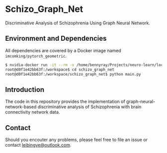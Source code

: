 # Schizo_Graph_Net

Discriminative Analysis of Schizophrenia Using Graph Neural Network.

## Environment and Dependencies

All dependencies are covered by a Docker image named ```imcomking/pytorch_geometric```.
```bash
$ nvidia-docker run -it --rm -v /home/bennyray/Projects/neuro-learn/local/neuro-learn-local/dev/schizo_graph_net/:/workspace/schizo_graph_net/ imcomking/pytorch_geometric /bin/bash
root@d0f1e42bb63f:/workspace$ cd schizo_graph_net
root@d0f1e42bb63f:/workspace/schizo_graph_net$ python main.py
```

## Introduction

The code in this repository provides the implementation of graph-neural-network-based discriminative analysis of Schizophrenia with brain connectivity network data.

## Contact

Should you encouter any problems, please feel free to file an issue or contact leibingye@outlook.com.